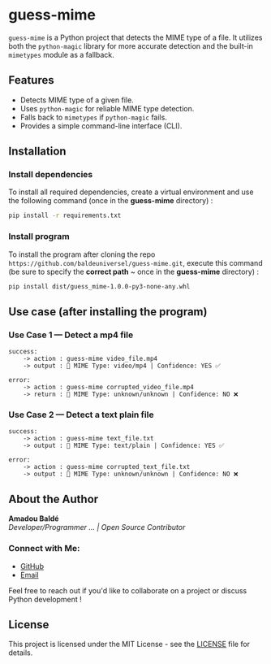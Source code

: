 # guess-mime

`guess-mime` is a Python project that detects the MIME type of a file. It utilizes both the `python-magic` library for more accurate 
detection and the built-in `mimetypes` module as a fallback.

## Features
- Detects MIME type of a given file.
- Uses `python-magic` for reliable MIME type detection.
- Falls back to `mimetypes` if `python-magic` fails.
- Provides a simple command-line interface (CLI).

## Installation

### Install dependencies
To install all required dependencies, create a virtual environment and use the following command (once in the **guess-mime** directory) :
```bash
pip install -r requirements.txt 
```

### Install program
To install the program after cloning the repo `https://github.com/baldeuniversel/guess-mime.git`, execute 
this command (be sure to specify the **correct path** ~ once in the **guess-mime** directory) : 
```bash
pip install dist/guess_mime-1.0.0-py3-none-any.whl
```

## Use case (after installing the program)
### Use Case 1 — Detect a mp4 file
```
success:
    -> action : guess-mime video_file.mp4
    -> output : 🎉 MIME Type: video/mp4 | Confidence: YES ✅

error:
    -> action : guess-mime corrupted_video_file.mp4
    -> return : 🎉 MIME Type: unknown/unknown | Confidence: NO ❌
```

### Use Case 2 — Detect a text plain file 
```
success:
    -> action : guess-mime text_file.txt
    -> output : 🎉 MIME Type: text/plain | Confidence: YES ✅

error:
    -> action : guess-mime corrupted_text_file.txt
    -> output : 🎉 MIME Type: unknown/unknown | Confidence: NO ❌
```

## About the Author

**Amadou Baldé**  
*Developer/Programmer ... | Open Source Contributor*

### Connect with Me:
- [GitHub](https://github.com/baldeuniversel)  
- [Email](mailto:baldeuniversel@protonmail.com)

Feel free to reach out if you'd like to collaborate on a project or discuss Python development !

## License

This project is licensed under the MIT License - see the [LICENSE](https://opensource.org/license/mit) file for details.
